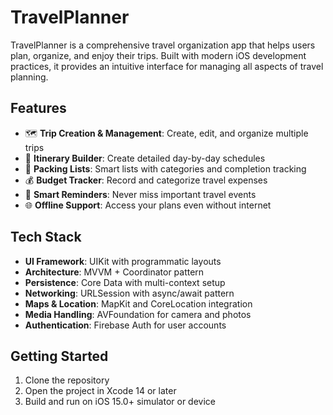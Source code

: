 # TravelPlanner

TravelPlanner is a comprehensive travel organization app that helps users plan, organize, and enjoy their trips. Built with modern iOS development practices, it provides an intuitive interface for managing all aspects of travel planning.

## Features

- 🗺️ **Trip Creation & Management**: Create, edit, and organize multiple trips
- 📝 **Itinerary Builder**: Create detailed day-by-day schedules
- 🧳 **Packing Lists**: Smart lists with categories and completion tracking
- 💰 **Budget Tracker**: Record and categorize travel expenses
- 🔔 **Smart Reminders**: Never miss important travel events
- 🌐 **Offline Support**: Access your plans even without internet

## Tech Stack

- **UI Framework**: UIKit with programmatic layouts
- **Architecture**: MVVM + Coordinator pattern
- **Persistence**: Core Data with multi-context setup
- **Networking**: URLSession with async/await pattern
- **Maps & Location**: MapKit and CoreLocation integration
- **Media Handling**: AVFoundation for camera and photos
- **Authentication**: Firebase Auth for user accounts

## Getting Started

1. Clone the repository
2. Open the project in Xcode 14 or later
3. Build and run on iOS 15.0+ simulator or device

